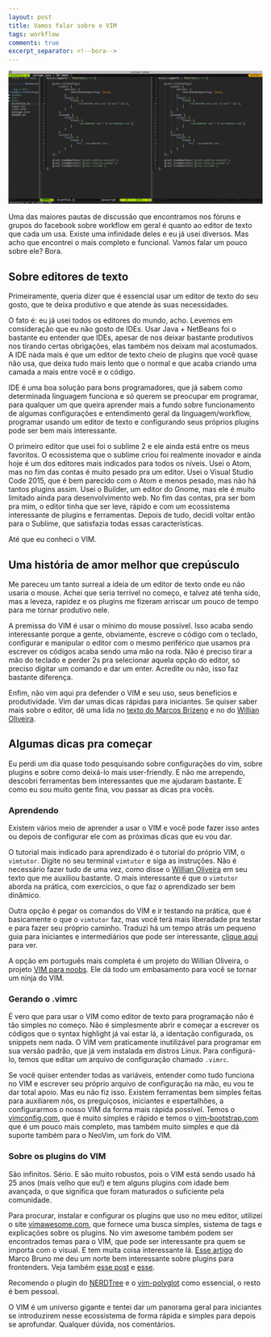 ```yaml
---
layout: post
title: Vamos falar sobre o VIM
tags: workflow
comments: true
excerpt_separator: <!--bora-->
---
```


<div class="post-img-container">
	<img class="post-img" src="/assets/post-imgs/vim.png"/>
</div>

Uma das maiores pautas de discussão que encontramos nos fóruns e grupos do facebook sobre workflow em geral é quanto ao editor de texto que cada um usa. Existe uma infinidade deles e eu já usei diversos. Mas acho que encontrei o mais completo e funcional. Vamos falar um pouco sobre ele? Bora.

<!--bora-->

## Sobre editores de texto

Primeiramente, queria dizer que é essencial usar um editor de texto do seu gosto, que te deixa produtivo e que atende às suas necessidades. 

O fato é: eu já usei todos os editores do mundo, acho. Levemos em consideração que eu não gosto de IDEs. Usar Java + NetBeans foi o bastante eu entender que IDEs, apesar de nos deixar bastante produtivos nos tirando certas obrigações, elas também nos deixam mal acostumados. A IDE nada mais é que um editor de texto cheio de plugins que você quase não usa, que deixa tudo mais lento que o normal e que acaba criando uma camada a mais entre você e o código.

IDE é uma boa solução para bons programadores, que já sabem como determinada linguagem funciona e só querem se preocupar em programar, para qualquer um que queira aprender mais a fundo sobre funcionamento de algumas configurações e entendimento geral da linguagem/workflow, programar usando um editor de texto e configurando seus próprios plugins pode ser bem mais interessante. 

O primeiro editor que usei foi o sublime 2 e ele ainda está entre os meus favoritos. O ecossistema que o sublime criou foi realmente inovador e ainda hoje é um dos editores mais indicados para todos os níveis. Usei o Atom, mas no fim das contas é muito pesado pra um editor. Usei o Visual Studio Code 2015, que é bem parecido com o Atom e menos pesado, mas não há tantos plugins assim. Usei o Builder, um editor do Gnome, mas ele é muito limitado ainda para desenvolvimento web. No fim das contas, pra ser bom pra mim, o editor tinha que ser leve, rápido e com um ecossistema interessante de plugins e ferramentas. Depois de tudo, decidi voltar então para o Sublime, que satisfazia todas essas características. 

Até que eu conheci o VIM.

## Uma história de amor melhor que crepúsculo

Me pareceu um tanto surreal a ideia de um editor de texto onde eu não usaria o mouse. Achei que seria terrível no começo, e talvez até tenha sido, mas a leveza, rapidez e os plugins me fizeram arriscar um pouco de tempo para me tornar produtivo nele. 

A premissa do VIM é usar o mínimo do mouse possível. Isso acaba sendo interessante porque a gente, obviamente, escreve o código com o teclado, configurar e manipular o editor com o mesmo periférico que usamos pra escrever os códigos acaba sendo uma mão na roda. Não é preciso tirar a mão do teclado e perder 2s pra selecionar aquela opção do editor, só preciso digitar um comando e dar um enter. Acredite ou não, isso faz bastante diferença.

Enfim, não vim aqui pra defender o VIM e seu uso, seus benefícios e produtividade. Vim dar umas dicas rápidas para iniciantes. Se quiser saber mais sobre o editor, dê uma lida no [texto do Marcos Brizeno](https://brizeno.wordpress.com/2014/07/24/por-que-voce-tambem-gostaria-de-utilizar-vim/) e no do [Willian Oliveira](https://woliveiras.com.br/posts/Comecando-com-o-editor-de-texto-VIM/).

## Algumas dicas pra começar

Eu perdi um dia quase todo pesquisando sobre configurações do vim, sobre plugins e sobre como deixá-lo mais user-friendly. E não me arrependo, descobri ferramentas bem interessantes que me ajudaram bastante. E como eu sou muito gente fina, vou passar as dicas pra vocês.

### Aprendendo

Existem vários meio de aprender a usar o VIM e você pode fazer isso antes ou depois de configurar ele com as próximas dicas que eu vou dar. 

O tutorial mais indicado para aprendizado é o tutorial do próprio VIM, o <code>vimtutor</code>. Digite no seu terminal <code>vimtutor</code> e siga as instruções. Não é necessário fazer tudo de uma vez, como disse o [Willian Oliveira](https://woliveiras.com.br/posts/Comecando-com-o-editor-de-texto-VIM/) em seu texto que me auxiliou bastante. O mais interessante é que o <code>vimtutor</code> aborda na prática, com exercícios, o que faz o aprendizado ser bem dinâmico. 

Outra opção é pegar os comandos do VIM e ir testando na prática, que é basicamente o que o <code>vimtutor</code> faz, mas você terá mais liberadade pra testar e para fazer seu próprio caminho. Traduzi há um tempo atrás um pequeno guia para iniciantes e intermediários que pode ser interessante, [clique aqui](https://gist.github.com/netoguimaraes/ef6039d565dd5c8343fc) para ver.

A opção em português mais completa é um projeto do Willian Oliveira, o projeto [VIM para noobs](https://woliveiras.com.br/vimparanoobs/). Ele dá todo um embasamento para você se tornar um ninja do VIM.

### Gerando o .vimrc

É vero que para usar o VIM como editor de texto para programação não é tão simples no começo. Não é simplesmente abrir e começar a escrever os códigos que o syntax highlight já vai estar lá, a identação configurada, os snippets nem nada. O VIM vem praticamente inutilizável para programar em sua versão padrão, que já vem instalada em distros Linux. Para configurá-lo, temos que editar um arquivo de configuração chamado <code>.vimrc</code>. 

Se você quiser entender todas as variáveis, entender como tudo funciona no VIM e escrever seu próprio arquivo de configuração na mão, eu vou te dar total apoio. Mas eu não fiz isso. Existem ferramentas bem simples feitas para auxiliarem nós, os preguiçosos, iniciantes e espertalhões, a configurarmos o nosso VIM da forma mais rápida possível. Temos o [vimconfig.com](http://vimconfig.com/), que é muito simples e rápido e temos o [vim-bootstrap.com](http://vim-bootstrap.com/) que é um pouco mais completo, mas também muito simples e que dá suporte também para o NeoVim, um fork do VIM.

### Sobre os plugins do VIM

São infinitos. Sério. E são muito robustos, pois o VIM está sendo usado há 25 anos (mais velho que eu!) e tem alguns plugins com idade bem avançada, o que significa que foram maturados o suficiente pela comunidade. 

Para procurar, instalar e configurar os plugins que uso no meu editor, utilizei o site [vimawesome.com](http://vimawesome.com/), que fornece uma busca simples, sistema de tags e explicações sobre os plugins. No vim awesome também podem ser encontrados temas para o VIM, que pode ser interessante pra quem se importa com o visual. E tem muita coisa interessante lá. [Esse artigo](http://www.pinceladasdaweb.com.br/blog/2014/02/18/plugins-do-vim-para-frontend/) do Marco Bruno me deu um norte bem interessante sobre plugins para frontenders. Veja também [esse post](http://spf13.com/post/the-15-best-vim-plugins) e [esse](http://joelhooks.com/blog/2013/04/23/5-essential-vim-plugins/). 

Recomendo o plugin do [NERDTree](http://vimawesome.com/plugin/nerdtree-red) e o [vim-polyglot](http://vimawesome.com/plugin/vim-polyglot) como essencial, o resto é bem pessoal. 

O VIM é um universo gigante e tentei dar um panorama geral para iniciantes se introduzirem nesse ecossistema de forma rápida e simples para depois se aprofundar. Qualquer dúvida, nos comentários.  





